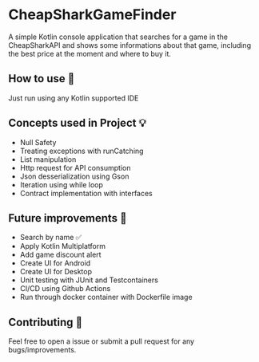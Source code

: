 # CheapSharkGameFinder

A simple Kotlin console application that searches for a game in the CheapSharkAPI and shows some informations about that game, including the best price at the moment and where to buy it.

## How to use 👣

Just run using any Kotlin supported IDE

## Concepts used in Project 💡

- Null Safety
- Treating exceptions with runCatching
- List manipulation
- Http request for API consumption
- Json desserialization using Gson
- Iteration using while loop
- Contract implementation with interfaces

## Future improvements 🤔
- Search by name ✅
- Apply Kotlin Multiplatform
- Add game discount alert
- Create UI for Android
- Create UI for Desktop 
- Unit testing with JUnit and Testcontainers
- CI/CD using Github Actions
- Run through docker container with Dockerfile image

## Contributing 🤝

Feel free to open a issue or submit a pull request for any bugs/improvements.
